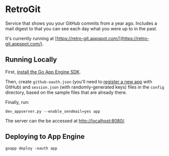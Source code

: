# RetroGit

Service that shows you your GitHub commits from a year ago. Includes a mail digest to that you can see each day what you were up to in the past.

It's currently running at [https://retro-git.appspot.com/](https://retro-git.appspot.com/).

## Running Locally

First, [install the Go App Engine SDK](https://developers.google.com/appengine/downloads#Google_App_Engine_SDK_for_Go).

Then, create `github-oauth.json` (you'll need to [register a new app](https://github.com/settings/applications/new) with GitHub) and `session.json` (with randomly-generated keys) files in the `config` directory, based on the sample files that are already there.

Finally, run:

```
dev_appserver.py --enable_sendmail=yes app
```

The server can the be accessed at [http://localhost:8080/](http://localhost:8080/).

## Deploying to App Engine

```
goapp deploy -oauth app
```
